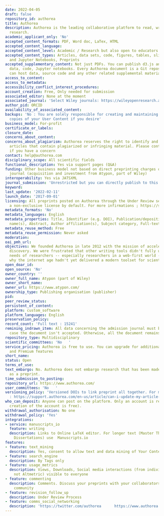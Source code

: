 ```yaml
---
date: 2022-04-05
draft: false
repository_id: authorea
title: Authorea
description: Authorea is the leading collaborative platform to read, write, and publish
  research.
academic_applicant_only: 'No'
accepted_content_formats: PDF, Word doc, LaTex, HTML
accepted_content_language:
accepted_content_level: Academic / Research but also open to educators
accepted_content_types: Articles, data sets, code, figures, tables, slides, micropublications,
  and Jupyter Notebooks, Preprints
accepted_supplementary_content: Not just PDFs. You can publish d3.js and Plot.ly graphs,
  data, code, Jupyter notebooks. Every Authorea document is a Git repository that
  can host data, source code and any other related supplemental material
access_to_content:
access_to_metadata:
accessibility_conflict_interest_procedures:
account_creation: Free, Only needed for submission
associated_editor: None at the moment
associated_journal: 'Select Wiley journals: https://wileyopenresearch.authorea.com/'
author_pid: ORCID
availability_of_associated_content:
backups: 'No : You are solely responsible for creating and maintaining your own backup
  copies of your User Content if you desire'
business_model: For-profit
certificate_or_labels:
closure_date:
concerns_about_content:
concerns_about_plagiarism: Authorea reserves the right to identify and remove any
  articles that contain plagiarized or infringing material. Please contact help@authorea.com
  if you have a concern
contact: help@authorea.com
disciplinary_scope: All scientific fields
functional_description: Yes via support pages (Q&A)
funding: Other business model not based on direct preprinting charges or associated
  journal (acquisition and investment from Atypon, part of Wiley)
interoperability: Yes via JATSXML
journal_submission: 'Unrestricted but you can directly publish to this list : https://support.authorea.com/en-us/article/how-do-i-directly-submit-to-a-publisher-atxzf7/'
keyword:
last_update: '2022-02-11'
launch_date: '2017-09-01'
licensing: All preprints posted on Authorea through the Under Review service are assigned
  a non-exclusive license by default. For more infirmations ; https://support.authorea.com/en-us/article/licensing-options-for-preprints-f6bj97/
metadata_formats: 'No'
metadata_languages: English
metadata_properties: Title, Identifier (e.g. DOI), Publication/deposition date, Author
  name(s), Abstract, Author affiliation(s), Subject category, Full-text content, keywords
metadata_reuse_method: Free
metadata_reuse_permission: Never asked
moderation:
oai_pmh_url:
objectives: We founded Authorea in late 2012 with the mission of accelerating scientific
  discovery. We were frustrated that other writing tools didn't fully understand the
  needs of researchers -- especially researchers in a web-first world -- and we wondered
  why the internet age hadn't yet delivered a modern toolset for scientific collaboration.
open_doar_id:
open_source: 'No'
owner_country: ''
owner_full_name: Atypon (part of Wiley)
owner_short_name:
owner_url: https://www.atypon.com/
ownership_type: Publishing organisation (publisher)
pid:
peer_review_status:
persistent_of_content:
platform: custom_software
platform_languages: English
preservation_policy:
record_count: 'Full text : 15241'
remining_indrawn_item: All data concerning the admission journal must be deleted in
  case the document isn't accepted. Otherwise, all the document remains available
repository_type: Multidisciplinary
scientific_committees: 'No   '
service_pricing: Authorea is free to use. You can upgrade for additional private documents
  and Premium features
short_name:
status: Open
terms_of_use:
text_embargo: No. Authorea does not embargo research that has been made publicly available
  as a preprint.
time_submission_to_posting:
repository_url: https://www.authorea.com/
user_committees: 'No   '
versioning_policy: 'Versioned DOIs to link preprint all together. For more informations
  : https://support.authorea.com/en-us/article/can-i-update-my-article-after-assigning-a-doi-13kf0vc/'
who_can_deposit: Anyone can post on the platform. Only an account is required ( The
  creation of the account is free).
withdrawal_authorisation: No one
withdrawal_policy: 'Yes'
integrations:
- service: manuscripts_io
  feature: writing
  description: Links to Online LaTeX editor. For longer text (Master Theses and Ph.D.
    Dissertations) use  Manuscripts.io
features:
- feature: text_mining
  description: Yes, consent to allow text and data mining of Your Content
- feature: search_engine
  description: By Tags only
- feature: usage_metrics
  description: Views, Downloads, Social media interactions (from individual platforms
    not Altmetric) visible to everyone
- feature: commenting
  description: Comments. Discuss your preprints with your collaborators and the scientific
    community
- feature: revision_follow_up
  description: Under Review Process
- feature: comms_social_networking
  description: 'https://twitter.com/authorea      https://www.authorea.com/blog'
---
```



